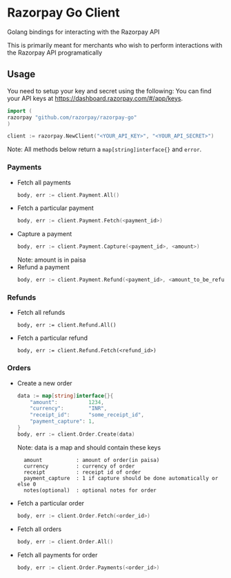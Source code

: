 # Razorpay Go Client

Golang bindings for interacting with the Razorpay API

This is primarily meant for merchants who wish to perform interactions with the Razorpay API programatically

## Usage
You need to setup your key and secret using the following:
You can find your API keys at <https://dashboard.razorpay.com/#/app/keys>.

```go
import (
razorpay "github.com/razorpay/razorpay-go"
)

client := razorpay.NewClient("<YOUR_API_KEY>", "<YOUR_API_SECRET>")

```

Note: All methods below return a `map[string]interface{}` and `error`.
### Payments

- Fetch all payments
    ```go
    body, err := client.Payment.All()
    ```
- Fetch a particular payment
    ```go
    body, err := client.Payment.Fetch(<payment_id>)
    ```
- Capture a payment
    ```go
    body, err := client.Payment.Capture(<payment_id>, <amount>)
    ```
    Note: amount is in paisa
- Refund a payment
    ```go
    body, err := client.Payment.Refund(<payment_id>, <amount_to_be_refunded>)
    ```

### Refunds
- Fetch all refunds
    ```
    body, err := client.Refund.All()
    ```
- Fetch a particular refund
    ```
    body, err := client.Refund.Fetch(<refund_id>)
    ```

### Orders
- Create a new order

    ```go
    data := map[string]interface{}{
        "amount":          1234,
        "currency":        "INR",
        "receipt_id":      "some_receipt_id",
        "payment_capture": 1,
    }
    body, err := client.Order.Create(data)
    ```
    Note: data is a map and should contain these keys

        amount           : amount of order(in paisa)
        currency         : currency of order
        receipt          : receipt id of order
        payment_capture  : 1 if capture should be done automatically or else 0
        notes(optional)  : optional notes for order

- Fetch a particular order
    ```go
    body, err := client.Order.Fetch(<order_id>)
    ```
- Fetch all orders
    ```go
    body, err := client.Order.All()
    ```
- Fetch all payments for order
    ```go
    body, err := client.Order.Payments(<order_id>)
    ```
